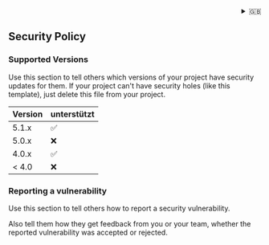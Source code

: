 <div align="right">
<details>
<summary>🇬🇧</summary>
    <a href="Security.md">🇩🇪 deutsch</a><br/>
    🇬🇧 english
</details>
</div>

## Security Policy

### Supported Versions

Use this section to tell others which versions of your project have security updates for them. 
If your project can't have security holes (like this template), just delete this file
from your project.

| Version | unterstützt        |
| ------- | ------------------ |
| 5.1.x   | :white_check_mark: |
| 5.0.x   | :x:                |
| 4.0.x   | :white_check_mark: |
| < 4.0   | :x:                |

### Reporting a vulnerability

Use this section to tell others how to report a security vulnerability.

Also tell them how they get feedback from you or your team,
whether the reported vulnerability was accepted or rejected.